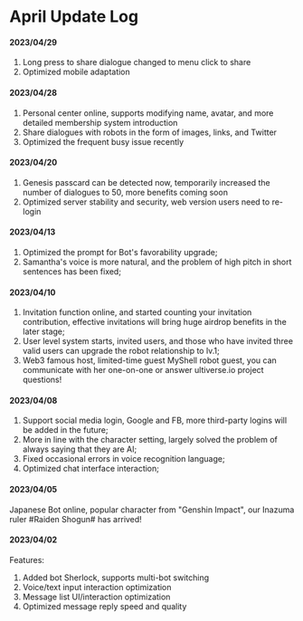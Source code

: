 # April Update Log

#### 2023/04/29

1. Long press to share dialogue changed to menu click to share
2. Optimized mobile adaptation

#### 2023/04/28

1. Personal center online, supports modifying name, avatar, and more detailed membership system introduction
2. Share dialogues with robots in the form of images, links, and Twitter
3. Optimized the frequent busy issue recently

#### 2023/04/20

1. Genesis passcard can be detected now, temporarily increased the number of dialogues to 50, more benefits coming soon
2. Optimized server stability and security, web version users need to re-login

#### 2023/04/13

1. Optimized the prompt for Bot's favorability upgrade;
2. Samantha's voice is more natural, and the problem of high pitch in short sentences has been fixed;

#### 2023/04/10

1. Invitation function online, and started counting your invitation contribution, effective invitations will bring huge airdrop benefits in the later stage;
2. User level system starts, invited users, and those who have invited three valid users can upgrade the robot relationship to lv.1;
3. Web3 famous host, limited-time guest MyShell robot guest, you can communicate with her one-on-one or answer ultiverse.io project questions!

#### 2023/04/08

1. Support social media login, Google and FB, more third-party logins will be added in the future;
2. More in line with the character setting, largely solved the problem of always saying that they are AI;
3. Fixed occasional errors in voice recognition language;
4. Optimized chat interface interaction;

#### 2023/04/05

Japanese Bot online, popular character from "Genshin Impact", our Inazuma ruler #Raiden Shogun# has arrived!

#### 2023/04/02

Features:

1. Added bot Sherlock, supports multi-bot switching
2. Voice/text input interaction optimization
3. Message list UI/interaction optimization
4. Optimized message reply speed and quality